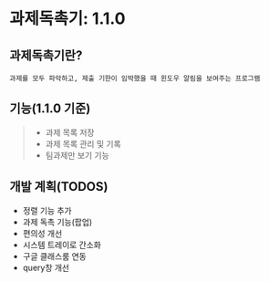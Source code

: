 과제독촉기: 1.1.0
================
## 과제독촉기란? 
    과제를 모두 파악하고, 제출 기한이 임박했을 때 윈도우 알림을 보여주는 프로그램

## 기능(1.1.0 기준)
> + 과제 목록 저장
> + 과제 목록 관리 및 기록
> + 팀과제만 보기 기능

## 개발 계획(TODOS)
+ 정렬 기능 추가
+ 과제 독촉 기능(팝업)
+ 편의성 개선
+ 시스템 트레이로 간소화
+ 구글 클래스룸 연동
+ query창 개선